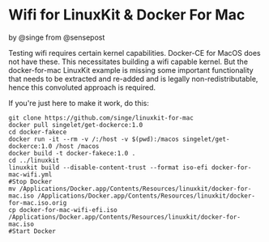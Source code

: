 Wifi for LinuxKit & Docker For Mac
==================================
by @singe from @sensepost

Testing wifi requires certain kernel capabilities. Docker-CE for MacOS does not have these. This necessitates building a wifi capable kernel. But the docker-for-mac LinuxKit example is missing some important functionality that needs to be extracted and re-added and is legally non-redistributable, hence this convoluted approach is required.

If you're just here to make it work, do this:
```
git clone https://github.com/singe/linuxkit-for-mac
docker pull singelet/get-dockerce:1.0
cd docker-fakece
docker run -it --rm -v /:/host -v $(pwd):/macos singelet/get-dockerce:1.0 /host /macos
docker build -t docker-fakece:1.0 .
cd ../linuxkit
linuxkit build --disable-content-trust --format iso-efi docker-for-mac-wifi.yml
#Stop Docker
mv /Applications/Docker.app/Contents/Resources/linuxkit/docker-for-mac.iso /Applications/Docker.app/Contents/Resources/linuxkit/docker-for-mac.iso.orig
cp docker-for-mac-wifi-efi.iso /Applications/Docker.app/Contents/Resources/linuxkit/docker-for-mac.iso
#Start Docker
```
